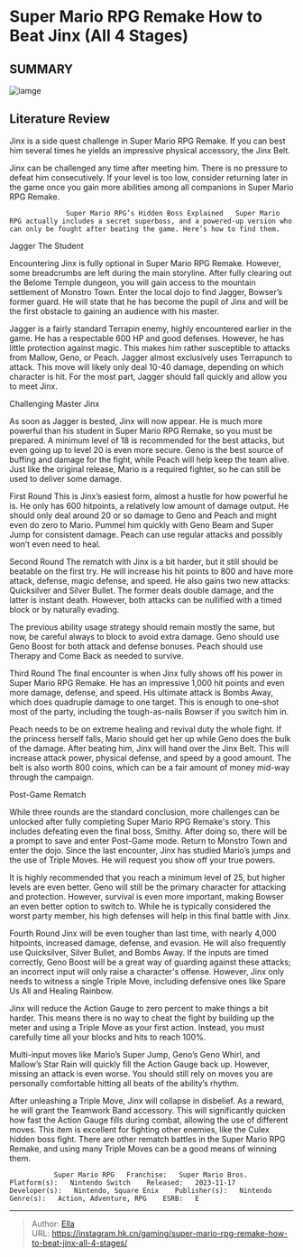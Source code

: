 # Super Mario RPG Remake How to Beat Jinx (All 4 Stages)


## SUMMARY 

![iamge](https://static1.srcdn.com/wordpress/wp-content/uploads/2023/11/super-mario-rpg-remake-how-to-beat-jinx-all-3-stages.jpg)

## Literature Review

Jinx is a side quest challenge in Super Mario RPG Remake. If you can best him several times he yields an impressive physical accessory, the Jinx Belt.





Jinx can be challenged any time after meeting him. There is no pressure to defeat him consecutively. If your level is too low, consider returning later in the game once you gain more abilities among all companions in Super Mario RPG Remake.




                  Super Mario RPG’s Hidden Boss Explained   Super Mario RPG actually includes a secret superboss, and a powered-up version who can only be fought after beating the game. Here’s how to find them.   


 Jagger The Student 
          

Encountering Jinx is fully optional in Super Mario RPG Remake. However, some breadcrumbs are left during the main storyline. After fully clearing out the Belome Temple dungeon, you will gain access to the mountain settlement of Monstro Town. Enter the local dojo to find Jagger, Bowser’s former guard. He will state that he has become the pupil of Jinx and will be the first obstacle to gaining an audience with his master.

Jagger is a fairly standard Terrapin enemy, highly encountered earlier in the game. He has a respectable 600 HP and good defenses. However, he has little protection against magic. This makes him rather susceptible to attacks from Mallow, Geno, or Peach. Jagger almost exclusively uses Terrapunch to attack. This move will likely only deal 10-40 damage, depending on which character is hit. For the most part, Jagger should fall quickly and allow you to meet Jinx.






 Challenging Master Jinx 
          

As soon as Jagger is bested, Jinx will now appear. He is much more powerful than his student in Super Mario RPG Remake, so you must be prepared. A minimum level of 18 is recommended for the best attacks, but even going up to level 20 is even more secure. Geno is the best source of buffing and damage for the fight, while Peach will help keep the team alive. Just like the original release, Mario is a required fighter, so he can still be used to deliver some damage.

First Round
This is Jinx’s easiest form, almost a hustle for how powerful he is. He only has 600 hitpoints, a relatively low amount of damage output. He should only deal around 20 or so damage to Geno and Peach and might even do zero to Mario. Pummel him quickly with Geno Beam and Super Jump for consistent damage. Peach can use regular attacks and possibly won’t even need to heal.




Second Round
The rematch with Jinx is a bit harder, but it still should be beatable on the first try. He will increase his hit points to 800 and have more attack, defense, magic defense, and speed. He also gains two new attacks: Quicksilver and Silver Bullet. The former deals double damage, and the latter is instant death. However, both attacks can be nullified with a timed block or by naturally evading.



The previous ability usage strategy should remain mostly the same, but now, be careful always to block to avoid extra damage. Geno should use Geno Boost for both attack and defense bonuses. Peach should use Therapy and Come Back as needed to survive.




Third Round
The final encounter is when Jinx fully shows off his power in Super Mario RPG Remake. He has an impressive 1,000 hit points and even more damage, defense, and speed. His ultimate attack is Bombs Away, which does quadruple damage to one target. This is enough to one-shot most of the party, including the tough-as-nails Bowser if you switch him in.

Peach needs to be on extreme healing and revival duty the whole fight. If the princess herself falls, Mario should get her up while Geno does the bulk of the damage. After beating him, Jinx will hand over the Jinx Belt. This will increase attack power, physical defense, and speed by a good amount. The belt is also worth 800 coins, which can be a fair amount of money mid-way through the campaign.






 Post-Game Rematch 
          

While three rounds are the standard conclusion, more challenges can be unlocked after fully completing Super Mario RPG Remake​​​​​​​&#39;s story. This includes defeating even the final boss, Smithy. After doing so, there will be a prompt to save and enter Post-Game mode. Return to Monstro Town and enter the dojo. Since the last encounter, Jinx has studied Mario’s jumps and the use of Triple Moves. He will request you show off your true powers.



It is highly recommended that you reach a minimum level of 25, but higher levels are even better. Geno will still be the primary character for attacking and protection. However, survival is even more important, making Bowser an even better option to switch to. While he is typically considered the worst party member, his high defenses will help in this final battle with Jinx.




Fourth Round
Jinx will be even tougher than last time, with nearly 4,000 hitpoints, increased damage, defense, and evasion. He will also frequently use Quicksilver, Silver Bullet, and Bombs Away. If the inputs are timed correctly, Geno Boost will be a great way of guarding against these attacks; an incorrect input will only raise a character&#39;s offense. However, Jinx only needs to witness a single Triple Move, including defensive ones like Spare Us All and Healing Rainbow.




Jinx will reduce the Action Gauge to zero percent to make things a bit harder. This means there is no way to cheat the fight by building up the meter and using a Triple Move as your first action. Instead, you must carefully time all your blocks and hits to reach 100%.



Multi-input moves like Mario’s Super Jump, Geno’s Geno Whirl, and Mallow’s Star Rain will quickly fill the Action Gauge back up. However, missing an attack is even worse. You should still rely on moves you are personally comfortable hitting all beats of the ability’s rhythm.




After unleashing a Triple Move, Jinx will collapse in disbelief. As a reward, he will grant the Teamwork Band accessory. This will significantly quicken how fast the Action Gauge fills during combat, allowing the use of different moves. This item is excellent for fighting other enemies, like the Culex hidden boss fight. There are other rematch battles in the Super Mario RPG Remake, and using many Triple Moves can be a good means of winning them.

               Super Mario RPG   Franchise:   Super Mario Bros.    Platform(s):   Nintendo Switch    Released:   2023-11-17    Developer(s):   Nintendo, Square Enix    Publisher(s):   Nintendo    Genre(s):   Action, Adventure, RPG    ESRB:   E      

---

> Author: [Ella](https://instagram.hk.cn/)  
> URL: https://instagram.hk.cn/gaming/super-mario-rpg-remake-how-to-beat-jinx-all-4-stages/  

